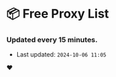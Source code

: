 # :package: Free Proxy List
### Updated every 15 minutes.

- Last updated: `2024-10-06 11:05`

:heart:
